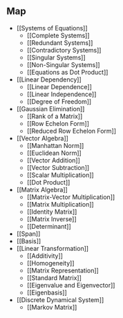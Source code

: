 ## Map

- [[Systems of Equations]]
	- [[Complete Systems]]
	- [[Redundant Systems]]
	- [[Contradictory Systems]]
	- [[Singular Systems]]
	- [[Non-Singular Systems]]
	- [[Equations as Dot Product]]
- [[Linear Dependency]]
	- [[Linear Dependence]]
	- [[Linear Independence]]
	- [[Degree of Freedom]]
- [[Gaussian Elimination]]
	- [[Rank of a Matrix]]
	- [[Row Echelon Form]]
	- [[Reduced Row Echelon Form]]
- [[Vector Algebra]]
	- [[Manhattan Norm]]
	- [[Euclidean Norm]]
	- [[Vector Addition]]
	- [[Vector Subtraction]]
	- [[Scalar Multiplication]]
	- [[Dot Product]]
- [[Matrix Algebra]]
	- [[Matrix-Vector Multiplication]]
	- [[Matrix Multiplication]]
	- [[Identity Matrix]]
	- [[Matrix Inverse]]
	- [[Determinant]]
- [[Span]]
- [[Basis]]
- [[Linear Transformation]]
	- [[Additivity]]
	- [[Homogeneity]]
	- [[Matrix Representation]]
	- [[Standard Matrix]]
	- [[Eigenvalue and Eigenvector]]
	- [[Eigenbasis]]
- [[Discrete Dynamical System]]
	- [[Markov Matrix]]
